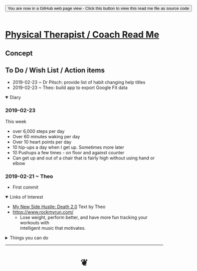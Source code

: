 
<span style=display:none; >[You are now in a GitHub source code view - click this link to view Read Me file as a web page]( https://theo-armour.github.io/ucsf2/#arm-pit/README.md "View file as a web page." ) </span>

<div><input type=button class = "btn btn-secondary btn-sm" onclick=window.location.href="https://github.com/theo-armour/ucsf2/blob/master/arm-pit/README.md"
value="You are now in a GitHub web page view - Click this button to view this read me file as source code" ></div>

<br>

# [Physical Therapist / Coach Read Me]( #arm-pit/README.md )

<!--
<iframe src=https://theo-armour.github.io/ucsf2/arm-pit/arm-pit.html width=100% height=500px >Iframes are not viewable in GitHub source code views</iframe>
_<small>ZZZZZ</small>_

## Full Screen: [ZZZZZ]( https://theo-armour.github.io/ucsf2/arm-pit/arm-pit.html )
-->


## Concept


## To Do / Wish List / Action items

* 2019-02-23 ~ Dr Pitsch: provide list of habit changing help titles
* 2019-02-23 ~ Theo: build app to export Google Fit data

<details open>

<summary>Diary </summary>

### 2019-02-23

This week
* over 6,000 steps per day
* Over 60 minutes waking per day
* Over 10 heart points per day
* 10 hip-ups a day when I get up. Sometimes more later
* 10 Pushups a few times - on floor and against counter
* Can get up and out of a chair that is fairly high without using hand or elbow


### 2019-02-21 ~ Theo

* First commit

</details>



<details open >

<summary>Links of Interest</summary>

* [My New Side Hustle: Death 2.0]( https://medium.com/@ta/my-new-side-hustle-death-2-0-490449d12e2d )
	Text by Theo
* https://www.rockmyrun.com/
	* Lose weight, perform better, and have more fun tracking your workouts with <br/> intelligent music that motivates.


</details>

<details>

<summary>Things you can do</summary>

Using the Script

* Click the three bars( 'hamburger menu icon' ) to slide the menu in and out
* Click the Octocat icon to view or edit the source code on GitHub
* Click on title to reload
* Press Control-U/Command-Option-U to view the source code
* Press Control-Shift-J/Command-Option-J to see if the JavaScript console reports any errors

Enhancing the Script

* Try adding a new menu module
* Translate into another language

</details>



***

# <center title="hello!" ><a href=javascript:window.scrollTo(0,0); style=text-decoration:none; > ❦ </a></center>

